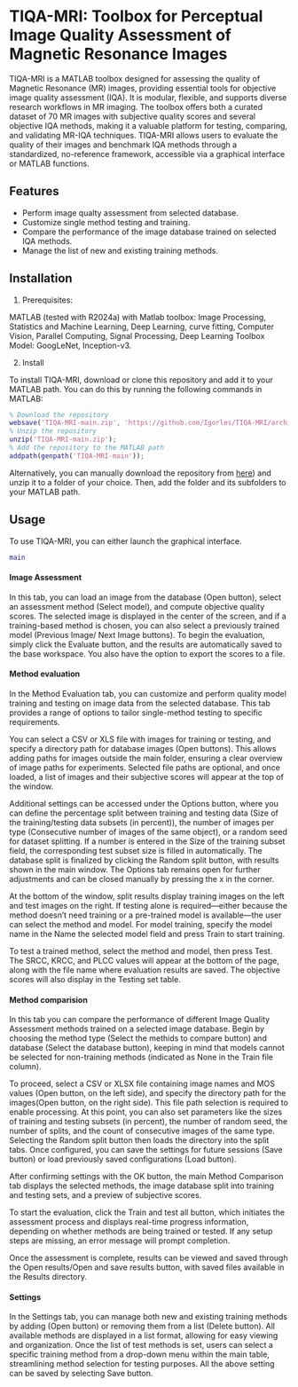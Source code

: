 # TIQA-MRI: Toolbox for Perceptual Image Quality Assessment of Magnetic Resonance Images

TIQA-MRI is a MATLAB toolbox designed for assessing the quality of Magnetic Resonance (MR) images, providing essential tools for objective image quality assessment (IQA). It is modular, flexible, and supports diverse research workflows in MR imaging. The toolbox offers both a curated dataset of 70 MR images with subjective quality scores and several objective IQA methods, making it a valuable platform for testing, comparing, and validating MR-IQA techniques. TIQA-MRI allows users to evaluate the quality of their images and benchmark IQA methods through a standardized, no-reference framework, accessible via a graphical interface or MATLAB functions.

## Features

- Perform image qualty assessment from selected database.
- Customize single method testing and training.
- Compare the performance of the image database trained on selected IQA methods.
- Manage the list of new and existing training methods.

## Installation
1. Prerequisites:

MATLAB (tested with R2024a) with Matlab toolbox: Image Processing, Statistics and Machine Learning, Deep Learning, curve fitting, Computer Vision, Parallel Computing, Signal Processing, Deep Learning Toolbox Model: GoogLeNet, Inception-v3.

2. Install

To install TIQA-MRI, download or clone this repository and add it to your MATLAB path. You can do this by running the following commands in MATLAB:

```matlab
% Download the repository
websave('TIQA-MRI-main.zip', 'https://github.com/Igorles/TIQA-MRI/archive/refs/heads/main.zip');
% Unzip the repository
unzip('TIQA-MRI-main.zip');
% Add the repository to the MATLAB path
addpath(genpath('TIQA-MRI-main'));
```

Alternatively, you can manually download the repository from [here](https://github.com/Igorles/TIQA-MRI/archive/refs/heads/main.zip)) and unzip it to a folder of your choice. Then, add the folder and its subfolders to your MATLAB path.

## Usage

To use TIQA-MRI, you can either launch the graphical interface.

```matlab
main
```

#### Image Assessment
In this tab, you can load an image from the database (Open button), select an assessment method (Select model), and compute objective quality scores. The selected image is displayed in the center of the screen, and if a training-based method is chosen, you can also select a previously trained model (Previous Image/ Next Image buttons). To begin the evaluation, simply click the Evaluate button, and the results are automatically saved to the base workspace. You also have the option to export the scores to a file.

#### Method evaluation
In the Method Evaluation tab, you can customize and perform quality model training and testing on image data from the selected database. This tab provides a range of options to tailor single-method testing to specific requirements.

You can select a CSV or XLS file with images for training or testing, and specify a directory path for database images (Open buttons). This allows adding paths for images outside the main folder, ensuring a clear overview of image paths for experiments. Selected file paths are optional, and once loaded, a list of images and their subjective scores will appear at the top of the window.

Additional settings can be accessed under the Options button, where you can define the percentage split between training and testing data (Size of the training/testing data subsets (in percent)), the number of images per type (Consecutive number of images of the same object), or a random seed for dataset splitting. If a number is entered in the Size of the training subset field, the corresponding test subset size is filled in automatically. The database split is finalized by clicking the Random split button, with results shown in the main window. The Options tab remains open for further adjustments and can be closed manually by pressing the x in the corner.

At the bottom of the window, split results display training images on the left and test images on the right. If testing alone is required—either because the method doesn’t need training or a pre-trained model is available—the user can select the method and model. For model training, specify the model name in the Name the selected model field and press Train to start training.

To test a trained method, select the method and model, then press Test. The SRCC, KRCC, and PLCC values will appear at the bottom of the page, along with the file name where evaluation results are saved. The objective scores will also display in the Testing set table.

#### Method comparision
In this tab you can compare the performance of different Image Quality Assessment methods trained on a selected image database. Begin by choosing the method type (Select the methids to compare button) and database (Select the database button), keeping in mind that models cannot be selected for non-training methods (indicated as None in the Train file column).

To proceed, select a CSV or XLSX file containing image names and MOS values (Open button, on the left side), and specify the directory path for the images(Open button, on the right side). This file path selection is required to enable processing. At this point, you can also set parameters like the sizes of training and testing subsets (in percent), the number of random seed, the number of splits, and the count of consecutive images of the same type. Selecting the Random split button then loads the directory into the split tabs. Once configured, you can save the settings for future sessions (Save button) or load previously saved configurations (Load button).

After confirming settings with the OK button, the main Method Comparison tab displays the selected methods, the image database split into training and testing sets, and a preview of subjective scores.

To start the evaluation, click the Train and test all button, which initiates the assessment process and displays real-time progress information, depending on whether methods are being trained or tested. If any setup steps are missing, an error message will prompt completion.

Once the assessment is complete, results can be viewed and saved through the Open results/Open and save results button, with saved files available in the Results directory.

#### Settings

In the Settings tab, you can manage both new and existing training methods by adding (Open button) or removing them from a list (Delete button). All available methods are displayed in a list format, allowing for easy viewing and organization. Once the list of test methods is set, users can select a specific training method from a drop-down menu within the main table, streamlining method selection for testing purposes. All the above setting can be saved by selecting Save button.

